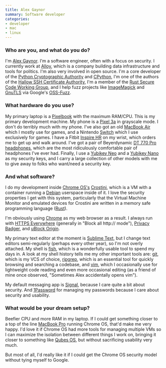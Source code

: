 ```yaml
---
title: Alex Gaynor
summary: Software developer
categories:
- developer
- mac
- linux
---
```


### Who are you, and what do you do?

I'm [Alex Gaynor](https://alexgaynor.net/ "Alex's website."). I'm a software engineer, often with a focus on security. I currently work at [Alloy](https://alloy.us/ "A non-profit building political web tools."), which is a company building data infrastructure and tools for politics. I'm also very involved in open source. I'm a core developer of the [Python Cryptographic Authority](https://github.com/pyca/ "The PCA on GitHub.") and [CPython][python], I'm one of the authors of the [Hallow SSH Certificate Authority][hallow], I'm a member of the [Rust Secure Code Working Group](https://github.com/rust-secure-code/wg "The Rust secure code group on GitHub."), and I help fuzz projects like [ImageMagick][] and [GnuTLS][] via Google's [OSS-Fuzz][].

### What hardware do you use?

My primary laptop is a [Pixelbook][] with the maximum RAM/CPU. This is my primary development machine. My phone is a [Pixel 3a][pixel-3a] in grayscale mode. I don't do terribly much with my phone. I've also got an old [MacBook Air][macbook-air] which I mostly use for games, and a Nintendo [Switch][switch.2] which I use exclusively for games. I have a Fitbit [Inspire HR][inspire-hr] on my wrist, which orders me to get up and walk around. I've got a pair of Beyerdynamic [DT 770 Pro headphones][dt-770-pro], which are the most ridiculously comfortable pair of headphones I've ever had. Finally, I use a [Yubikey Neo][yubikey-neo] and a [Yubikey Nano][yubikey-nano] as my security keys, and I carry a large collection of other models with me to give away to folks who want/need a security key.

### And what software?

I do my development inside [Chrome OS's][chrome-os] [Crostini][], which is a VM with a container running a [Debian][] userspace inside of it. I love the security properties I get with this system, particularly that the Virtual Machine Monitor and emulated devices for Crostini are written in a memory safe programming language ([Rust][]).

I'm obviously using [Chrome][] as my web browser as a result. I always run with [HTTPS Everywhere][https-everywhere] (generally in "Block all http:// mode"), [Privacy Badger][privacy-badger], and [uBlock Origin][ublock-origin].

My primary text editor at the moment is [Sublime Text][sublime-text], but I change text editors semi-regularly (perhaps every other year), so I'm not overly attached. My shell is [fish][], which is a wonderfully usable tool to spend my days in. A look at my shell history tells me my other important tools are: [git][], which is my VCS of choice, [ripgrep][], which is an essential tool for quickly browsing and searching a codebase, and [vim][], which I occasionally use for lightweight code reading and even more occasional editing (as a friend of mine once observed, "Sometimes Alex accidentally opens vim").

My default messaging app is [Signal][], because I care quite a bit about security. And [1Password][] for managing my passwords because I care about security and usability.

### What would be your dream setup?

Beefier CPU and more RAM in my laptop. If I could get something closer to a top of the line [MacBook Pro][macbook-pro] running Chrome OS, that'd make me very happy. I'd love it if Chrome OS had more tools for managing multiple VMs so I can maximize the isolation between different things I work on, bringing it closer to something like [Qubes OS][qubes-os], but without sacrificing usability very much.

But most of all, I'd really like it if I could get the Chrome OS security model without tying myself to Google.

[1password]: https://1password.com "Password management software for Mac OS X."
[chrome-os]: https://en.wikipedia.org/wiki/Chrome_OS "A Linux distribution for running web applications."
[chrome]: https://www.google.com/intl/en/chrome/browser/ "A WebKit-based browser, where each tab runs in its own thread."
[crostini]: https://chromium.googlesource.com/chromiumos/docs/+/master/containers_and_vms.md#Crostini "A VM environment for Chrome OS."
[debian]: https://www.debian.org/ "A Linux distribution."
[dt-770-pro]: https://north-america.beyerdynamic.com/shop/hah/headphones-and-headsets/studio-and-stage/studio-headphones/dt-770-pro.html "Closed headphones."
[fish]: http://fishshell.com/ "A command-line shell."
[git]: https://git-scm.com/ "A version control system."
[gnutls]: https://en.wikipedia.org/wiki/GnuTLS "An SSL/TLS implementation."
[hallow]: https://github.com/hallowauth/hallow/ "An OpenSSH certificate authority for AWS."
[https-everywhere]: https://www.eff.org/https-everywhere/ "A browser extension for ensuring secure web browsing."
[imagemagick]: http://www.imagemagick.org/script/index.php "Image editing and converting software."
[inspire-hr]: https://www.fitbit.com/us/products/trackers/inspire "A fitness tracker."
[macbook-air]: https://www.apple.com/macbook-air/ "A very thin laptop."
[macbook-pro]: https://www.apple.com/macbook-pro/ "A laptop."
[oss-fuzz]: https://github.com/google/oss-fuzz/ "A code fuzzing toolp."
[pixel-3a]: https://en.wikipedia.org/wiki/Pixel_3a "A 5.6 inch Android smartphone."
[pixelbook]: https://store.google.com/us/product/google_pixelbook "A 12.3 inch Chromebook."
[privacy-badger]: https://www.eff.org/privacybadger "A browser extension for blocking trackers and ads."
[python]: https://www.python.org/ "An interpreted scripting language."
[qubes-os]: https://en.wikipedia.org/wiki/Qubes_OS "A Linux distro focused on security."
[ripgrep]: https://github.com/BurntSushi/ripgrep "A tool for searching directories via regular expressions."
[rust]: https://www.rust-lang.org/en-US/ "A programming language."
[signal]: https://en.wikipedia.org/wiki/Signal_%28software%29 "An encrypted messaging service."
[sublime-text]: http://www.sublimetext.com/ "A coder's text editor."
[switch.2]: https://www.nintendo.com/switch/ "A gaming console."
[ublock-origin]: https://en.wikipedia.org/wiki/UBlock_Origin "A browser extension for blocking elements on the web."
[vim]: https://www.vim.org/ "A command-line text editor."
[yubikey-nano]: https://www.yubico.com/product/yubikey-5-nano/ "A USB-based tool for generating one-time passwords."
[yubikey-neo]: https://www.yubico.com/products/yubikey-hardware/yubikey-neo/ "A USB-based tool for generating one-time passwords."
